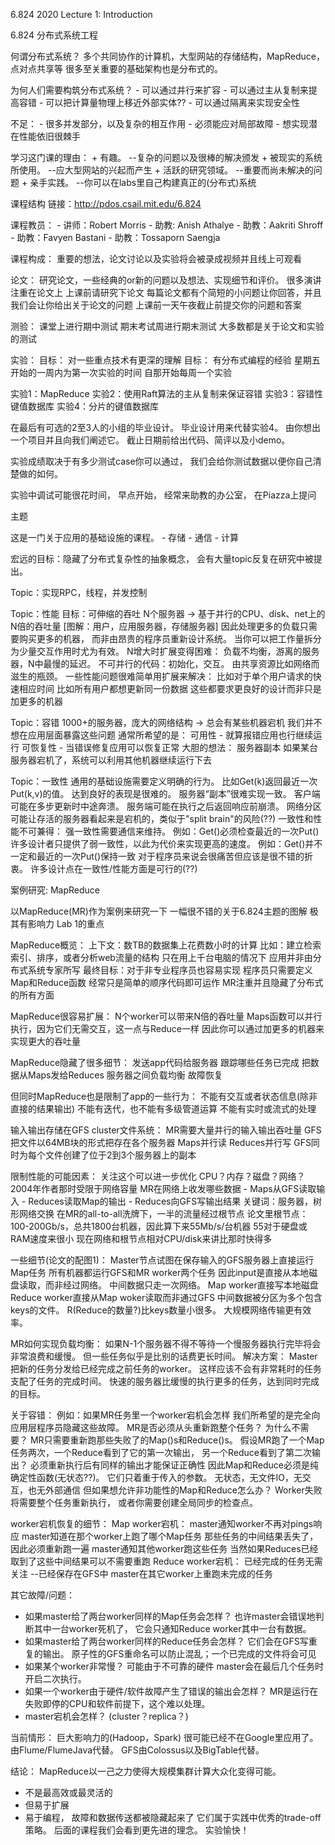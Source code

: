 6.824 2020 Lecture 1: Introduction

6.824 分布式系统工程

何谓分布式系统？
    多个共同协作的计算机，大型网站的存储结构，MapReduce，点对点共享等
    很多至关重要的基础架构也是分布式的。

为何人们需要构筑分布式系统？
    - 可以通过并行来扩容
    - 可以通过主从复制来提高容错
    - 可以把计算量物理上移近外部实体??
    - 可以通过隔离来实现安全性

不足：
    - 很多并发部分，以及复杂的相互作用
    - 必须能应对局部故障
    - 想实现潜在性能依旧很棘手

学习这门课的理由：
    + 有趣。 --复杂的问题以及很棒的解决颁发
    + 被现实的系统所使用。 --应大型网站的兴起而产生
    + 活跃的研究领域。 --重要而尚未解决的问题
    + 亲手实践。 --你可以在labs里自己构建真正的(分布式)系统


课程结构
链接：http://pdos.csail.mit.edu/6.824

课程教员：
    - 讲师：Robert Morris
    - 助教: Anish Athalye
    - 助教：Aakriti Shroff
    - 助教：Favyen Bastani
    - 助教：Tossaporn Saengja

课程构成：
    重要的想法，论文讨论以及实验将会被录成视频并且线上可观看

论文：
    研究论文，一些经典的or新的问题以及想法、实现细节和评价。
    很多演讲注重在论文上
    上课前请研究下论文
    每篇论文都有个简短的小问题让你回答，并且我们会让你给出关于论文的问题
    上课前一天午夜截止前提交你的问题和答案

测验：
    课堂上进行期中测试
    期末考试周进行期末测试
    大多数都是关于论文和实验的测试

实验：
    目标： 对一些重点技术有更深的理解
    目标： 有分布式编程的经验
    星期五开始的一周内为第一次实验的时间
    自那开始每周一个实验

实验1：MapReduce
实验2：使用Raft算法的主从复制来保证容错
实验3：容错性键值数据库
实验4：分片的键值数据库

在最后有可选的2至3人的小组的毕业设计。
毕业设计用来代替实验4。
由你想出一个项目并且向我们阐述它。
截止日期前给出代码、简评以及小demo。

实验成绩取决于有多少测试case你可以通过，
我们会给你测试数据以便你自己清楚做的如何。

实验中调试可能很花时间，
早点开始，
经常来助教的办公室，
在Piazza上提问

主题

这是一门关于应用的基础设施的课程。
    - 存储
    - 通信
    - 计算

宏远的目标：隐藏了分布式复杂性的抽象概念，
会有大量topic反复在研究中被提出。

Topic：实现RPC，线程，并发控制

Topic：性能
  目标：可伸缩的吞吐
    N个服务器 -> 基于并行的CPU、disk、net上的N倍的吞吐量
    [图解：用户，应用服务器，存储服务器]
    因此处理更多的负载只需要购买更多的机器，
    而非由昂贵的程序员重新设计系统。
    当你可以把工作量拆分为少量交互作用时尤为有效。
  N增大时扩展变得困难：
    负载不均衡，游离的服务器，N中最慢的延迟。
    不可并行的代码：初始化，交互。
    由共享资源比如网络而滋生的瓶颈。
  一些性能问题很难简单用扩展来解决：
    比如对于单个用户请求的快速相应时间
    比如所有用户都想更新同一份数据
    这些都要求更良好的设计而非只是加更多的机器

Topic：容错
  1000+的服务器，庞大的网络结构 -> 总会有某些机器宕机
  我们并不想在应用层面暴露这些问题
  通常所希望的是：
    可用性 - 就算报错应用也行继续运行
    可恢复性 - 当错误修复应用可以恢复正常
  大胆的想法： 服务器副本
    如果某台服务器宕机了，系统可以利用其他机器继续运行下去

Topic：一致性
  通用的基础设施需要定义明确的行为。
    比如Get(k)返回最近一次Put(k,v)的值。
  达到良好的表现是很难的。
    服务器“副本”很难实现一致。
    客户端可能在多步更新时中途奔溃。
    服务端可能在执行之后返回响应前崩溃。
    网络分区可能让存活的服务器看起来是宕机的，类似于"split brain"的风险(??)
  一致性和性能不可兼得：
    强一致性需要通信来维持。
      例如：Get()必须检查最近的一次Put()
    许多设计者只提供了弱一致性，以此为代价来实现更高的速度。
      例如：Get()并不一定和最近的一次Put()保持一致
      对于程序员来说会很痛苦但应该是很不错的折衷。
  许多设计点在一致性/性能方面是可行的(??)

案例研究: MapReduce

以MapReduce(MR)作为案例来研究一下
  一幅很不错的关于6.824主题的图解
  极其有影响力
  Lab 1的重点

MapReduce概览：
  上下文：数TB的数据集上花费数小时的计算
    比如：建立检索索引、排序，或者分析web流量的结构
    只在用上千台电脑的情况下
    应用并非由分布式系统专家所写
  最终目标：对于非专业程序员也容易实现
  程序员只需要定义Map和Reduce函数
    经常只是简单的顺序代码即可运作
  MR注重并且隐藏了分布式的所有方面

MapReduce很容易扩展：
  N个worker可以带来N倍的吞吐量
    Maps函数可以并行执行，因为它们无需交互，这一点与Reduce一样
  因此你可以通过加更多的机器来实现更大的吞吐量

MapReduce隐藏了很多细节：
  发送app代码给服务器
  跟踪哪些任务已完成
  把数据从Maps发给Reduces
  服务器之间负载均衡
  故障恢复

但同时MapReduce也是限制了app的一些行为：
  不能有交互或者状态信息(除非直接的结果输出)
  不能有迭代，也不能有多级管道运算
  不能有实时或流式的处理

输入输出存储在GFS cluster文件系统：
  MR需要大量并行的输入输出吞吐量
  GFS把文件以64MB块的形式把存在各个服务器
    Maps并行读
    Reduces并行写
  GFS同时为每个文件创建了位于2到3个服务器上的副本

限制性能的可能因素：
  关注这个可以进一步优化
  CPU？内存？磁盘？网络？
  2004年作者那时受限于网络容量
    MR在网络上收发哪些数据
      - Maps从GFS读取输入
      - Reduces读取Map的输出
      - Reduces向GFS写输出结果
    关键词：服务器，树形网络交换
    在MR的all-to-all洗牌下，一半的流量经过根节点
    论文里根节点：100-200Gb/s，总共1800台机器，因此算下来55Mb/s/台机器
    55对于硬盘或RAM速度来很小
    现在网络和根节点相对CPU/disk来讲比那时快得多

一些细节(论文的配图1)：
  Master节点试图在保存输入的GFS服务器上直接运行Map任务
    所有机器都运行GFS和MR worker两个任务
    因此input是直接从本地磁盘读取，而非经过网络。
  中间数据只走一次网络。
    Map worker直接写本地磁盘
    Reduce worker直接从Map woker读取而非通过GFS
  中间数据被分区为多个包含keys的文件。
    R(Reduce的数量?)比keys数量小很多。
    大规模网络传输更有效率。

MR如何实现负载均衡：
  如果N-1个服务器不得不等待一个慢服务器执行完毕将会非常浪费和缓慢。
  但一些任务似乎是比别的话费更长时间。
  解决方案：
    Master把新的任务分发给已经完成之前任务的worker。
    这样应该不会有非常耗时的任务支配了任务的完成时间。
    快速的服务器比缓慢的执行更多的任务，达到同时完成的目标。

关于容错：
  例如：如果MR任务里一个worker宕机会怎样
  我们所希望的是完全向应用层程序员隐藏这些故障。
  MR是否必须从头重新跑整个任务？
    为什么不需要？
  MR只需要重新跑那些失败了的Map()s和Reduce()s。
    假设MR跑了一个Map任务两次，一个Reduce看到了它的第一次输出，
    另一个Reduce看到了第二次输出？
    必须重新执行后有同样的输出才能保证正确性
    因此Map和Reduce必须是纯确定性函数(无状态??)。
      它们只着重于传入的参数。
      无状态，无文件IO，无交互，也无外部通信
    但如果想允许非功能性的Map和Reduce怎么办？
      Worker失败将需要整个任务重新执行，
      或者你需要创建全局同步的检查点。

worker宕机恢复的细节：
  Map worker宕机：
    master通知worker不再对pings响应
    master知道在那个worker上跑了哪个Map任务
      那些任务的中间结果丢失了，因此必须重新跑一遍
      master通知其他worker跑这些任务
    当然如果Reduces已经取到了这些中间结果可以不需要重跑
  Reduce worker宕机：
    已经完成的任务无需关注 --已经保存在GFS中
    master在其它worker上重跑未完成的任务

其它故障/问题：
  - 如果master给了两台worker同样的Map任务会怎样？
    也许master会错误地判断其中一台worker死机了，
    它会只通知Reduce worker其中一台有数据。
  - 如果master给了两台worker同样的Reduce任务会怎样？
    它们会在GFS写重复的输出。
    原子性的GFS重命名可以防止混乱；一个已完成的文件将会可见
  - 如果某个worker非常慢？
    可能由于不可靠的硬件
    master会在最后几个任务时开启二次执行。
  - 如果一个worker由于硬件/软件故障产生了错误的输出会怎样？
    MR是运行在失败即停的CPU和软件前提下，这个难以处理。
  - master宕机会怎样？
    (cluster？replica？)

当前情形：
  巨大影响力的(Hadoop，Spark)
  很可能已经不在Google里应用了。
    由Flume/FlumeJava代替。
    GFS由Colossus以及BigTable代替。

结论：
  MapReduce以一己之力使得大规模集群计算大众化变得可能。
  - 不是最高效或最灵活的
  - 但易于扩展
  - 易于编程， 故障和数据传送都被隐藏起来了
  它们属于实践中优秀的trade-off策略。
  后面的课程我们会看到更先进的理念。
  实验愉快！

